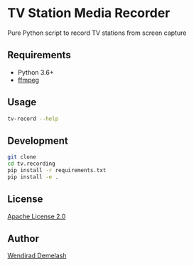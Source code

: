 # TV Station Media Recorder

Pure Python script to record TV stations from screen capture

## Requirements

* Python 3.6+
* [ffmpeg](https://ffmpeg.org/)

## Usage

```bash
tv-record --help
```

## Development

```bash
git clone
cd tv.recording
pip install -r requirements.txt
pip install -e .
```

## License

[Apache License 2.0](LICENSE)

## Author

[Wendirad Demelash](http://github.com/wendirad)
